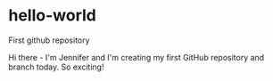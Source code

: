 # hello-world
First github repository

Hi there - I'm Jennifer and I'm creating my first GitHub repository and branch today. So exciting!
